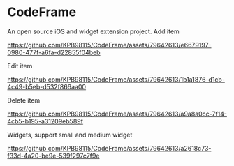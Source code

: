 # CodeFrame
An open source iOS and widget extension project.
Add item

https://github.com/KPB98115/CodeFrame/assets/79642613/e6679197-0980-477f-a6fa-d22855f04beb

Edit item

https://github.com/KPB98115/CodeFrame/assets/79642613/1b1a1876-d1cb-4c49-b5eb-d532f866aa00

Delete item

https://github.com/KPB98115/CodeFrame/assets/79642613/a9a8a0cc-7f14-4cb5-b195-a31209eb589f

Widgets, support small and medium widget

https://github.com/KPB98115/CodeFrame/assets/79642613/a2618c73-f33d-4a20-be9e-539f297c7f9e
